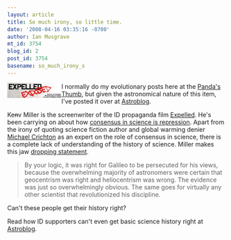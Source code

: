 ```yaml
---
layout: article
title: So much irony, so little time.
date: '2008-04-16 03:35:16 -0700'
author: Ian Musgrave
mt_id: 3754
blog_id: 2
post_id: 3754
basename: so_much_irony_s
---
```

<img href="http://www.expelledexposed.com/" src="/uploads/2008/banner-thumb-125x35.jpg" alt="Expelled Exposed" align="left" height="35" width="125" /> I normally do my evolutionary posts here at the <a href="http://pandasthumb.org/">Panda's Thumb</a>, but given the astronomical nature of this item, I've posted it over at <a href="http://astroblogger.blogspot.com/2008/04/so-much-irony-so-little-time.html">Astroblog</a>.

Ke<strike>n</strike>v Miller  is the screenwriter of the ID propaganda film <a href="http://www.expelledexposed.com/">Expelled</a>.  He's been  carrying on about how <a href="http://kevinwrites.typepad.com/otherwise_known_as_kevin_/2008/04/consensus-scien.html">consensus in science is repression</a>. Apart from the irony of quoting science fiction author and global warming denier <a href="http://www.realclimate.org/index.php/archives/2004/12/michael-crichtons-state-of-confusion/">Michael Crichton</a>  as an expert on the role of consensus in science, there is a complete lack of understanding of the history of science. Miller makes this jaw <a href="http://www.antievolution.org/cgi-bin/ikonboard/ikonboard.cgi?act=ST;f=14;t=5152;st=990#entry102758">dropping statement</a>.

<blockquote>By your logic, it was right for Galileo to be persecuted for his views, because the overwhelming majority of astronomers were certain that geocentrism was right and heliocentrism was wrong. The evidence was just so overwhelmingly obvious.  The same goes for virtually any other scientist that revolutionized his discipline. </span>
</blockquote>
Can't these people get their history right?

Read how ID supporters can't even get basic science history right at <a href="http://astroblogger.blogspot.com/2008/04/so-much-irony-so-little-time.html">Astroblog</a>.
